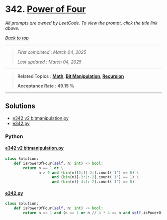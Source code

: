 # 342. [Power of Four](<https://leetcode.com/problems/power-of-four>)

*All prompts are owned by LeetCode. To view the prompt, click the title link above.*

*[Back to top](<../README.md>)*

------

> *First completed : March 04, 2025*
>
> *Last updated : March 04, 2025*

------

> **Related Topics** : **[Math](<by_topic/Math.md>), [Bit Manipulation](<by_topic/Bit Manipulation.md>), [Recursion](<by_topic/Recursion.md>)**
>
> **Acceptance Rate** : **49.15 %**

------

## Solutions

- [e342 v2 bitmanipulation.py](<../my-submissions/e342 v2 bitmanipulation.py>)
- [e342.py](<../my-submissions/e342.py>)
### Python
#### [e342 v2 bitmanipulation.py](<../my-submissions/e342 v2 bitmanipulation.py>)
```Python
class Solution:
    def isPowerOfFour(self, n: int) -> bool:
        return n == 1 or \
               n > 0 and (bin(n)[2:][-2:].count('1') == 0) \
                     and (bin(n)[-3:1:-2].count('1') == 1) \
                     and (bin(n)[-4:1:-2].count('1') == 0)
```

#### [e342.py](<../my-submissions/e342.py>)
```Python
class Solution:
    def isPowerOfFour(self, n: int) -> bool:
        return n >= 1 and (n == 1 or n // 4 * 4 == n and self.isPowerOfFour(n // 4))
```

